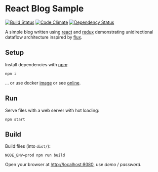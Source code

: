# React Blog Sample

[![Build Status](https://travis-ci.org/akornatskyy/sample-blog-react-redux.svg?branch=master)](https://travis-ci.org/akornatskyy/sample-blog-react-redux)
[![Code Climate](https://codeclimate.com/github/akornatskyy/sample-blog-react-redux/badges/gpa.svg)](https://codeclimate.com/github/akornatskyy/sample-blog-react-redux)
[![Dependency Status](https://gemnasium.com/badges/github.com/akornatskyy/sample-blog-react-redux.svg)](https://gemnasium.com/github.com/akornatskyy/sample-blog-react-redux)

A simple blog written using [react](http://facebook.github.io/react/) and
[redux](https://github.com/reactjs/redux) demonstrating unidirectional dataflow
architecture inspired by
[flux](https://facebook.github.io/flux/docs/overview.html).

## Setup

Install dependencies with [npm](https://www.npmjs.com):

    npm i

... or use docker [image](https://github.com/akornatskyy/sample-blog-react-redux/tree/master/docker) or see [online](https://akornatskyy.github.io/sample-blog-react-redux/).

## Run

Serve files with a web server with hot loading:

    npm start

## Build

Build files (into `dist/`):

    NODE_ENV=prod npm run build

Open your browser at [http://localhost:8080](http://localhost:8080),
use *demo* / *password*.
